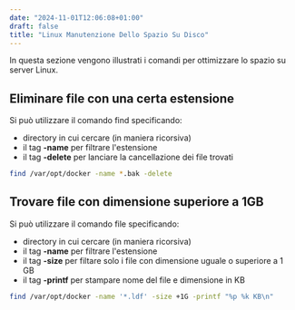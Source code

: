 ```yaml
---
date: "2024-11-01T12:06:08+01:00"
draft: false
title: "Linux Manutenzione Dello Spazio Su Disco"
---
```


In questa sezione vengono illustrati i comandi per ottimizzare lo spazio su server Linux.

## Eliminare file con una certa estensione

Si può utilizzare il comando find specificando:

- directory in cui cercare (in maniera ricorsiva)
- il tag **-name** per filtrare l'estensione
- il tag **-delete** per lanciare la cancellazione dei file trovati

```bash
find /var/opt/docker -name *.bak -delete
```

## Trovare file con dimensione superiore a 1GB

Si può utilizzare il comando file specificando:

- directory in cui cercare (in maniera ricorsiva)
- il tag **-name** per filtrare l'estensione
- il tag **-size** per filtare solo i file con dimensione uguale o superiore a 1 GB
- il tag **-printf** per stampare nome del file e dimensione in KB

```bash
find /var/opt/docker -name '*.ldf' -size +1G -printf "%p %k KB\n"
```
